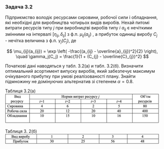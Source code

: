 ### Задача 3.2 

Підприємство володіє ресурсами сировини, робочої сили і обладнання, які необхідні для виробництва чотирьох видів виробів. Нехай питомі витрати ресурсів типу $j$ при виробництві виробів типу $i$ $a_{ij}$  є нечіткими змінними на інтервалі $[\eta_{ij}, \delta_{ij}]$ з ф.п. $\mu_{ij}(a_{ij})$ , а прибуток одиниці виробу $C_j$ - нечітка величина з ф.п. $\gamma_j(C_j)$, де 

$$ \mu_{ij}(a_{ij}) = \exp \left( -\frac{(a_{ij} - \overline{a}_{ij})^2}{2} \right), \quad
   \gamma_j(C_j) = \frac{1}{1 + (C_{j} - \overline{C}_{j})^2}
$$

Початкові дані наводяться у табл. 3.2(а) и табл. 3.2(б). Визначити оптимальний асортимент випуску виробів, який забезпечує максимум очікуваного прибутку при умові реалізованості плану. Знайти підмножину не домінуючих альтернатив зі степенем $\alpha=0.8$. 

Таблиця 3.2(а) 
![](img1.png)

Таблиця 3. 2(б) 
![](img2.png)

